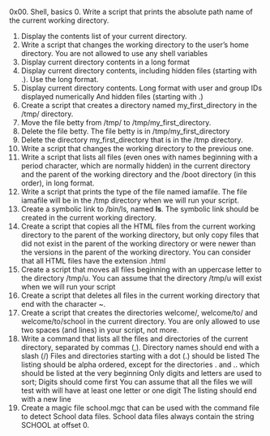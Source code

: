 0x00. Shell, basics
0. Write a script that prints the absolute path name of the current working directory.
1. Display the contents list of your current directory.
2. Write a script that changes the working directory to the user’s home directory.
You are not allowed to use any shell variables
3. Display current directory contents in a long format
4. Display current directory contents, including hidden files (starting with .). Use the long format.
5. Display current directory contents.
	Long format
	with user and group IDs displayed numerically
	And hidden files (starting with .)
6. Create a script that creates a directory named my_first_directory in the /tmp/ directory.
7. Move the file betty from /tmp/ to /tmp/my_first_directory.
8. Delete the file betty.
The file betty is in /tmp/my_first_directory
9. Delete the directory my_first_directory that is in the /tmp directory.
10. Write a script that changes the working directory to the previous one.
11. Write a script that lists all files (even ones with names beginning with a period character, which are normally hidden) in the current directory and the parent of the working directory and the /boot directory (in this order), in long format.
12. Write a script that prints the type of the file named iamafile. The file iamafile will be in the /tmp directory when we will run your script.
13. Create a symbolic link to /bin/ls, named __ls__. The symbolic link should be created in the current working directory.
14. Create a script that copies all the HTML files from the current working directory to the parent of the working directory, but only copy files that did not exist in the parent of the working directory or were newer than the versions in the parent of the working directory.
You can consider that all HTML files have the extension .html
15. Create a script that moves all files beginning with an uppercase letter to the directory /tmp/u.
You can assume that the directory /tmp/u will exist when we will run your script
16. Create a script that deletes all files in the current working directory that end with the character ~.
17. Create a script that creates the directories welcome/, welcome/to/ and welcome/to/school in the current directory.
You are only allowed to use two spaces (and lines) in your script, not more.
18. Write a command that lists all the files and directories of the current directory, separated by commas (,).
	Directory names should end with a slash (/)
	Files and directories starting with a dot (.) should be listed
	The listing should be alpha ordered, except for the directories . and .. which should be listed at the very beginning
	Only digits and letters are used to sort; Digits should come first
	You can assume that all the files we will test with will have at least one letter or one digit
	The listing should end with a new line
19. Create a magic file school.mgc that can be used with the command file to detect School data files. School data files always contain the string SCHOOL at offset 0.
